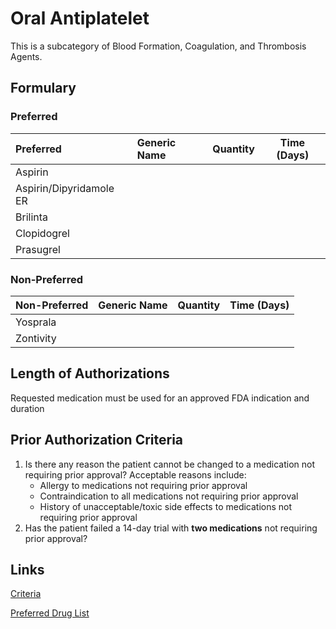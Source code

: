 # Oral Antiplatelet

This is a subcategory of Blood Formation, Coagulation, and Thrombosis Agents.

## Formulary

### Preferred

| Preferred               | Generic Name | Quantity | Time (Days) |
| :---------------------- | :----------- | :------: | :---------: |
| Aspirin                 |              |          |             |
| Aspirin/Dipyridamole ER |              |          |             |
| Brilinta                |              |          |             |
| Clopidogrel             |              |          |             |
| Prasugrel               |              |          |             |

### Non-Preferred

| Non-Preferred | Generic Name | Quantity | Time (Days) |
| :------------ | :----------- | :------: | :---------: |
| Yosprala      |              |          |             |
| Zontivity     |              |          |             |

## Length of Authorizations

Requested medication must be used for an approved FDA indication and duration

## Prior Authorization Criteria

1.  Is there any reason the patient cannot be changed to a medication not requiring prior approval? Acceptable reasons include:
    -   Allergy to medications not requiring prior approval
    -   Contraindication to all medications not requiring prior approval
    -   History of unacceptable/toxic side effects to medications not requiring prior approval
2.  Has the patient failed a 14-day trial with **two medications** not requiring prior approval?

## Links

[Criteria](https://pharmacy.medicaid.ohio.gov/sites/default/files/20220415_UPDL_Criteria_FINAL_.pdf#page=15)

[Preferred Drug List](https://pharmacy.medicaid.ohio.gov/sites/default/files/20220701_UPDL_FINAL.pdf#page=9)

